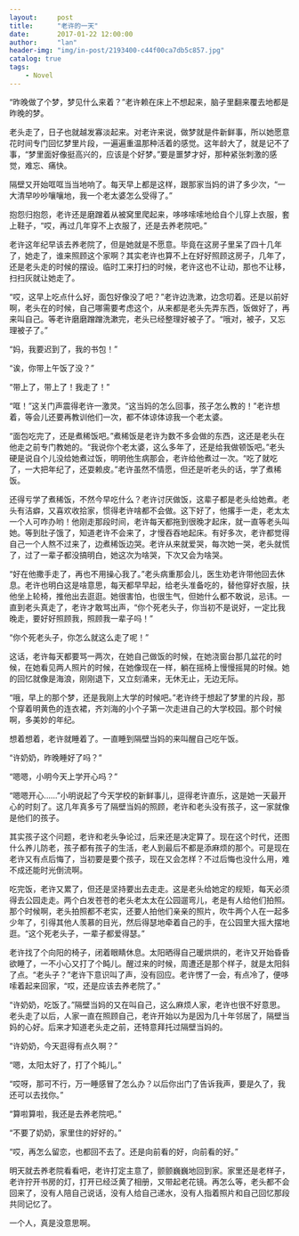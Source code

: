 ```yaml
---
layout:     post
title:      "老许的一天"
date:       2017-01-22 12:00:00
author:     "lan"
header-img: "img/in-post/2193400-c44f00ca7db5c857.jpg"
catalog: true
tags:
    - Novel
---
```


“昨晚做了个梦，梦见什么来着？”老许赖在床上不想起来，脑子里翻来覆去地都是昨晚的梦。

老头走了，日子也就越发寡淡起来。对老许来说，做梦就是件新鲜事，所以她愿意花时间专门回忆梦里片段，一遍遍重温那种活着的感觉。这年龄大了，就是记不了事，“梦里面好像挺高兴的，应该是个好梦。”要是噩梦才好，那种紧张刺激的感觉，难忘、痛快。

隔壁又开始哐哐当当地响了。每天早上都是这样，跟那家当妈的讲了多少次，“一大清早吵吵嚷嚷地，我一个老太婆怎么受得了。”

抱怨归抱怨，老许还是磨蹭着从被窝里爬起来，哆哆嗦嗦地给自个儿穿上衣服，套上鞋子，“哎，再过几年穿不上衣服了，还是去养老院吧。”

老许这年纪早该去养老院了，但是她就是不愿意。毕竟在这房子里呆了四十几年了，她走了，谁来照顾这个家啊？其实老许也算不上在好好照顾这房子，几年了，还是老头走的时候的摆设。临时工来打扫的时候，老许这也不让动，那也不让移，扫扫灰就让她走了。

“哎，这早上吃点什么好，面包好像没了吧？”老许边洗漱，边念叨着。还是以前好啊，老头在的时候，自己哪需要考虑这个，从来都是老头先弄东西，饭做好了，再来叫自己。等老许磨磨蹭蹭洗漱完，老头已经整理好被子了。“哦对，被子，又忘理被子了。”

“妈，我要迟到了，我的书包！”

“诶，你带上午饭了没？”

“带上了，带上了！我走了！”

“哐！”这关门声震得老许一激灵。“这当妈的怎么回事，孩子怎么教的！”老许想着，等会儿还要再教训他们一次，都不体谅体谅我一个老太婆。

“面包吃完了，还是煮稀饭吧。”煮稀饭是老许为数不多会做的东西，这还是老头在他走之前专门教她的。“我说你个老太婆，这么多年了，还是给我做顿饭吧。”老头硬是说自个儿没给她煮过饭，明明他生病那会，老许给他煮过一次。“吃了就吃了，一大把年纪了，还耍赖皮。”老许虽然不情愿，但还是听老头的话，学了煮稀饭。

还得亏学了煮稀饭，不然今早吃什么？老许讨厌做饭，这辈子都是老头给她煮。老头有洁癖，又喜欢收拾家，惯得老许啥都不会做。这下好了，他撂手一走，老太太一个人可咋办哟！他刚走那段时间，老许每天都拖到很晚才起床，就一直等老头叫她。等到肚子饿了，知道老许不会来了，才慢吞吞地起床。有好多次，老许都觉得自己一个人熬不过来了，边煮稀饭边哭。老许从来就爱哭，每次她一哭，老头就慌了，过了一辈子都没搞明白，她这次为啥哭，下次又会为啥哭。

“好在他撒手走了，再也不用操心我了。”老头病重那会儿，医生劝老许带他回去休息。老许也明白这是啥意思，每天都早早起，给老头准备吃的，替他穿好衣服，扶他坐上轮椅，推他出去逛逛。她很害怕，也很生气，但她什么都不敢说，忌讳。一直到老头真走了，老许才敢骂出声，“你个死老头子，你当初不是说好，一定比我晚走，要好好照顾我，照顾我一辈子吗！”

“你个死老头子，你怎么就这么走了呢！”

这话，老许每天都要骂一两次，在她自己做饭的时候，在她浇窗台那几盆花的时候，在她看见两人照片的时候，在她像现在一样，躺在摇椅上慢慢摇晃的时候。她的回忆就像是海浪，刚刚退下，又立刻涌来，无休无止，无边无际。

“哦，早上的那个梦，还是我刚上大学的时候吧。”老许终于想起了梦里的片段，那个穿着明黄色的连衣裙，齐刘海的小个子第一次走进自己的大学校园。那个时候啊，多美妙的年纪。

想着想着，老许就睡着了。一直睡到隔壁当妈的来叫醒自己吃午饭。

“许奶奶，昨晚睡好了吗？”

“嗯嗯，小明今天上学开心吗？”

“嗯嗯开心……”小明说起了今天学校的新鲜事儿，逗得老许直乐，这是她一天最开心的时刻了。这几年真多亏了隔壁当妈的照顾，老许和老头没有孩子，这一家就像是他们的孩子。

其实孩子这个问题，老许和老头争论过，后来还是决定算了。现在这个时代，还图什么养儿防老，孩子都有孩子的生活，老人到最后不都是添麻烦的那个。可是现在老许又有点后悔了，当初要是要个孩子，现在又会怎样？不过后悔也没什么用，难不成还能时光倒流啊。

吃完饭，老许又累了，但还是坚持要出去走走。这是老头给她定的规矩，每天必须得去公园走走。两个白发苍苍的老头老太太在公园遛弯儿，老是有人给他们拍照。那个时候啊，老头拍照都不老实，还要人拍他们亲亲的照片，吹牛两个人在一起多少年了，引得其他人羡慕的目光，然后得瑟地牵着自己的手，在公园里大摇大摆地逛。“这个死老头子，一辈子都爱得瑟。”

老许找了个向阳的椅子，闭着眼睛休息。太阳晒得自己暖烘烘的，老许又开始昏昏欲睡了，一不小心又打了个盹儿。醒过来的时候，周遭还是那个样子，就是太阳斜了点。“老头子？”老许下意识叫了声，没有回应。老许愣了一会，有点冷了，便哆嗦着起来回家，“哎，还是应该去养老院了。”

“许奶奶，吃饭了。”隔壁当妈的又在叫自己，这么麻烦人家，老许也很不好意思。老头走了以后，人家一直在照顾自己，老许开始以为是因为几十年邻居了，隔壁当妈的心好。后来才知道老头走之前，还特意拜托过隔壁当妈的。

“许奶奶，今天逛得有点久啊？”

“嗯，太阳太好了，打了个盹儿。”

“哎呀，那可不行，万一睡感冒了怎么办？以后你出门了告诉我声，要是久了，我还可以去找你。”

“算啦算啦，我还是去养老院吧。”

“不要了奶奶，家里住的好好的。”

“哎，再怎么留恋，也都回不去了。还是向前看的好，向前看的好。”

明天就去养老院看看吧，老许打定主意了，颤颤巍巍地回到家。家里还是老样子，老许拧开书房的灯，打开已经泛黄了相册，又带起老花镜。再怎么等，老头都不会回来了，没有人陪自己说话，没有人给自己递水，没有人指着照片和自己回忆那段共同记忆了。

一个人，真是没意思啊。
